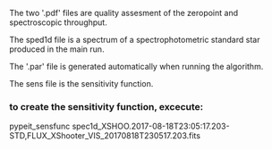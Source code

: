 The two '.pdf' files are quality assesment of the zeropoint and spectroscopic throughput.

The sped1d file is a spectrum of a spectrophotometric standard star produced in the main run.

The '.par' file is generated automatically when running the algorithm.

The sens file is the sensitivity function.

### to create the sensitivity function, excecute:

pypeit_sensfunc spec1d_XSHOO.2017-08-18T23:05:17.203-STD,FLUX_XShooter_VIS_20170818T230517.203.fits



